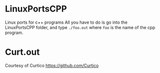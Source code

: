 # LinuxPortsCPP
Linux ports for c++ programs
All you have to do is go into the LinuxPortsCPP folder, and type `./foo.out` where `foo` is the name of the cpp program.


# Curt.out
Courtesy of Curtico
https://github.com/Curtico
